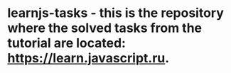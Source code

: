 # learnjs-tasks - this is the repository where the solved tasks from the tutorial are located: https://learn.javascript.ru.
